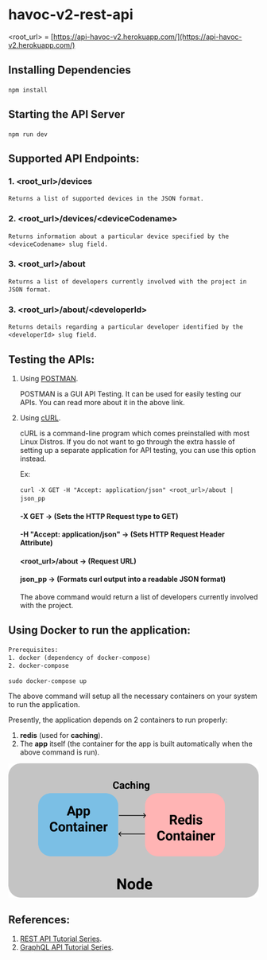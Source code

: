 # havoc-v2-rest-api
 
 \<root_url\> = [https://api-havoc-v2.herokuapp.com/](https://api-havoc-v2.herokuapp.com/)

## Installing Dependencies
`npm install`

## Starting the API Server
`npm run dev`

## Supported API Endpoints:

### 1. \<root_url\>/devices

    Returns a list of supported devices in the JSON format.

### 2. \<root_url\>/devices/\<deviceCodename\>

    Returns information about a particular device specified by the <deviceCodename> slug field. 

### 3. \<root_url\>/about

    Returns a list of developers currently involved with the project in JSON format.

### 3. \<root_url\>/about/\<developerId\>

    Returns details regarding a particular developer identified by the <developerId> slug field.

## Testing the APIs:

1. Using [POSTMAN](https://www.postman.com/).

    POSTMAN is a GUI API Testing. It can be used for easily testing our APIs. You can read more about it in the above link.

2. Using [cURL](https://curl.haxx.se/).

    cURL is a command-line program which comes preinstalled with most Linux Distros. If you do not want to go through the extra hassle of setting up a separate application for API testing, you can use this option instead.

    Ex:

    `curl -X GET -H "Accept: application/json" <root_url>/about | json_pp`

    #### -X GET -> (Sets the HTTP Request type to GET)
    #### -H "Accept: application/json" -> (Sets HTTP Request Header Attribute)
    #### <root_url>/about -> (Request URL)
    #### json_pp -> (Formats curl output into a readable JSON format)

    The above command would return a list of developers currently involved with the project.

## Using Docker to run the application:

    Prerequisites:
    1. docker (dependency of docker-compose)
    2. docker-compose

`sudo docker-compose up`

The above command will setup all the necessary containers on your system to run the application.

Presently, the application depends on 2 containers to run properly:

1. **redis** (used for **caching**).
2. The **app** itself (the container for the app is built automatically when the above command is run).

![Docker Setup](docs/images/docker-setup.png)

## References:

1. [REST API Tutorial Series](https://www.youtube.com/playlist?list=PL55RiY5tL51q4D-B63KBnygU6opNPFk_q).
2. [GraphQL API Tutorial Series](https://www.youtube.com/playlist?list=PL55RiY5tL51rG1x02Yyj93iypUuHYXcB_).